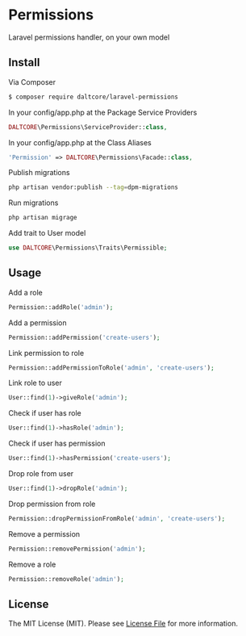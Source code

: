 # Permissions

Laravel permissions handler, on your own model

## Install

Via Composer

``` bash
$ composer require daltcore/laravel-permissions
```

In your config/app.php at the Package Service Providers
``` php
DALTCORE\Permissions\ServiceProvider::class,
```

In your config/app.php at the Class Aliases
``` php
'Permission' => DALTCORE\Permissions\Facade::class,
```

Publish migrations
```bash
php artisan vendor:publish --tag=dpm-migrations
```

Run migrations
```bash
php artisan migrage
```

Add trait to User model
```php
use DALTCORE\Permissions\Traits\Permissible;
```

## Usage

Add a role
```php
Permission::addRole('admin');
```

Add a permission
```php
Permission::addPermission('create-users');
```

Link permission to role
```php
Permission::addPermissionToRole('admin', 'create-users');
```

Link role to user
```php
User::find(1)->giveRole('admin');
```

Check if user has role
```php
User::find(1)->hasRole('admin');
```

Check if user has permission
```php
User::find(1)->hasPermission('create-users');
```

Drop role from user
```php
User::find(1)->dropRole('admin');
```

Drop permission from role
```php
Permission::dropPermissionFromRole('admin', 'create-users');
```

Remove a permission
```php
Permission::removePermission('admin');
```

Remove a role
```php
Permission::removeRole('admin');
```

## License

The MIT License (MIT). Please see [License File](LICENSE.md) for more information.
